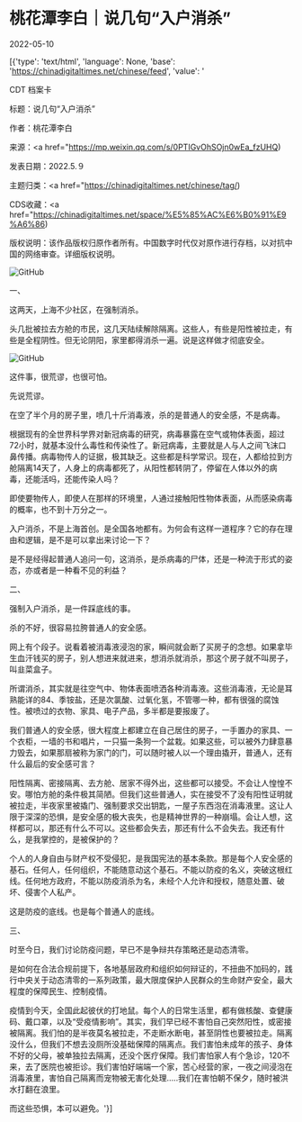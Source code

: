 # 桃花潭李白｜说几句“入户消杀”

2022-05-10

[{'type': 'text/html', 'language': None, 'base': 'https://chinadigitaltimes.net/chinese/feed', 'value': '

CDT 档案卡

标题：说几句“入户消杀”

作者：桃花潭李白

来源：<a href="https://mp.weixin.qq.com/s/0PTIGvOhSOjn0wEa_fzUHQ)

发表日期：2022.5.９

主题归类：<a href="https://chinadigitaltimes.net/chinese/tag/)

CDS收藏：<a href="https://chinadigitaltimes.net/space/%E5%85%AC%E6%B0%91%E9%A6%86)

版权说明：该作品版权归原作者所有。中国数字时代仅对原作进行存档，以对抗中国的网络审查。详细版权说明。





![GitHub](https://chinadigitaltimes.net/chinese/files/2022/05/post-681008-6279b1aa19970.)

一、

这两天，上海不少社区，在强制消杀。

头几批被拉去方舱的市民，这几天陆续解除隔离。这些人，有些是阳性被拉走，有些是全程阴性。但无论阴阳，家里都得消杀一遍。说是这样做才彻底安全。

![GitHub](https://chinadigitaltimes.net/chinese/files/2022/05/post-681008-6279b1aa20a55.gif)

这件事，很荒谬，也很可怕。

先说荒谬。

在空了半个月的房子里，喷几十斤消毒液，杀的是普通人的安全感，不是病毒。

根据现有的全世界科学界对新冠病毒的研究，病毒暴露在空气或物体表面，超过72小时，就基本没什么毒性和传染性了。新冠病毒，主要就是人与人之间飞沫口鼻传播。病毒物传人的证据，极其缺乏。这些都是科学常识。现在，人都给拉到方舱隔离14天了，人身上的病毒都死了，从阳性都转阴了，停留在人体以外的病毒，还能活吗，还能传染人吗？

即使要物传人，即使人在那样的环境里，人通过接触阳性物体表面，从而感染病毒的概率，也不到十万分之一。

入户消杀，不是上海首创。是全国各地都有。为何会有这样一道程序？它的存在理由和逻辑，是不是可以拿出来讨论一下？

是不是经得起普通人追问一句，这消杀，是杀病毒的尸体，还是一种流于形式的姿态，亦或者是一种看不见的利益？

二、

强制入户消杀，是一件踩底线的事。

杀的不好，很容易拉胯普通人的安全感。

网上有个段子。说看着被消毒液浸泡的家，瞬间就会断了买房子的念想。如果拿毕生血汗钱买的房子，别人想进来就进来，想消杀就消杀，那这个房子就不叫房子，叫韭菜盒子。

所谓消杀，其实就是往空气中、物体表面喷洒各种消毒液。这些消毒液，无论是耳熟能详的84、季铵盐，还是次氯酸、过氧化氢，不管哪一种，都有很强的腐蚀性。被喷过的衣物、家具、电子产品，多半都是要报废了。

我们普通人的安全感，很大程度上都建立在自己居住的房子，一手置办的家具、一个衣柜，一墙的书和唱片，一只猫一条狗一个盆栽。如果这些，可以被外力肆意暴力毁去，如果那扇被称为家门的门，可以随时被人以一个理由撬开，普通人，还有什么最后的安全感可言？

阳性隔离、密接隔离、去方舱、居家不得外出，这些都可以接受。不会让人惶惶不安。哪怕方舱的条件极其简陋。但我们这些普通人，实在接受不了没有阳性证明就被拉走，半夜家里被撬门、强制要求交出钥匙，一屋子东西泡在消毒液里。这让人限于深深的恐惧，是安全感的极大丧失，也是精神世界的一种崩塌。会让人想，这样都可以，那还有什么不可以。这些都会失去，那还有什么不会失去。我还有什么，是我掌控的，是被保护的？

个人的人身自由与财产权不受侵犯，是我国宪法的基本条款。那是每个人安全感的基石。任何人，任何组织，不能随意动这个基石。不能以防疫的名义，突破这根红线。任何地方政府，不能以防疫消杀为名，未经个人允许和授权，随意处置、破坏、侵害个人私产。

这是防疫的底线。也是每个普通人的底线。

三、

时至今日，我们讨论防疫问题，早已不是争辩共存策略还是动态清零。

是如何在合法合规前提下，各地基层政府和组织如何辩证的，不扭曲不加码的，践行中央关于动态清零的一系列政策，最大限度保护人民群众的生命财产安全，最大程度的保障民生、控制疫情。

疫情到今天，全国此起彼伏的打地鼠。每个人的日常生活里，都有做核酸、查健康码、戴口罩，以及“受疫情影响”。其实，我们早已经不害怕自己突然阳性，或密接被隔离。我们怕的是半夜莫名被拉走，不走断水断电，甚至阴性也要被拉走。隔离没什么，但我们不想去没厕所没基础保障的隔离点。我们害怕未成年的孩子、身体不好的父母，被单独拉去隔离，还没个医疗保障。我们害怕家人有个急诊，120不来，去了医院也被拒诊。我们害怕好端端一个家，苦心经营的家，一夜之间浸泡在消毒液里，害怕自己隔离而宠物被无害化处理&#8230;..我们在害怕朝不保夕，随时被洪水打翻在浪里。

而这些恐惧，本可以避免。'}]